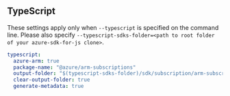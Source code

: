 ## TypeScript

These settings apply only when `--typescript` is specified on the command line.
Please also specify `--typescript-sdks-folder=<path to root folder of your azure-sdk-for-js clone>`.

``` yaml $(typescript)
typescript:
  azure-arm: true
  package-name: "@azure/arm-subscriptions"
  output-folder: "$(typescript-sdks-folder)/sdk/subscription/arm-subscriptions"
  clear-output-folder: true
  generate-metadata: true
```
